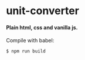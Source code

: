 # unit-converter

#### Plain html, css and vanilla js.
Compile with babel:

```
$ npm run build
```
